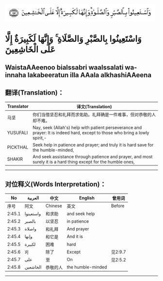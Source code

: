 ![002:045](images/002_045.gif)

#  وَاسْتَعِينُوا بِالصَّبْرِ وَالصَّلَاةِ ۚ وَإِنَّهَا لَكَبِيرَةٌ إِلَّا عَلَى الْخَاشِعِينَ 

## WaistaAAeenoo bialssabri waalssalati wa-innaha lakabeeratun illa AAala alkhashiAAeena

## 翻译(Translation)：

| Translator | 译文(Translation)                                            |
| ---------- | ------------------------------------------------------------ |
| 马坚       | 你们当借坚忍和礼拜而求佑助。礼拜确是一件难事，但对恭敬的人却不难。 |
| YUSUFALI   | Nay, seek (Allah's) help with patient perseverance and prayer: It is indeed hard, except to those who bring a lowly spirit,- |
| PICKTHAL   | Seek help in patience and prayer; and truly it is hard save for the humble-minded, |
| SHAKIR     | And seek assistance through patience and prayer, and most surely it is a hard thing except for the humble ones, |

---

## 对位释义(Words Interpretation)：

| No     | العربية   | 中文     | English           | 曾用词  |
| ------ | --------- | -------- | ----------------- | ------- |
| 序号   | 阿文      | Chinese  | 英文              | Before  |
| 2:45.1 | واستعينوا | 和求助   | and seek help     |         |
| 2:45.2 | بالصبر    | 以坚忍   | in patience       |         |
| 2:45.3 | واصلاة    | 和礼拜   | And prayer        |         |
| 2:45.4 | وإنها     | 和它是   | And it is         |         |
| 2:45.5 | لكبيرة    | 困难     | hard              |         |
| 2:45.6 | إلا       | 除了     | Except            | 见2:9.7 |
| 2:45.7 | على       | 至       | On                | 见2:5.2 |
| 2:45.8 | الخاشعين  | 恭敬的人 | the humble-minded |         |

---
